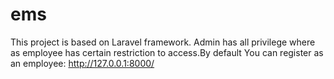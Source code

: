 # ems
This project is based on Laravel framework.
Admin has all privilege where as employee has certain restriction to access.By default You can register as an employee:
http://127.0.0.1:8000/